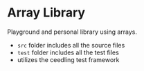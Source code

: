 # Array Library

Playground and personal library using arrays.

- `src` folder includes all the source files
- `test` folder includes all the test files
- utilizes the ceedling test framework

